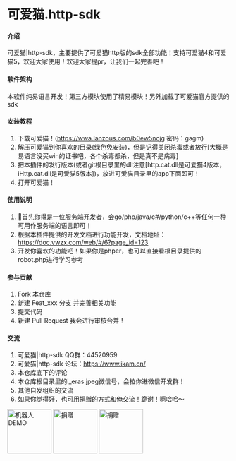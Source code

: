 # 可爱猫.http-sdk

#### 介绍
可爱猫|http-sdk，主要提供了可爱猫http版的sdk全部功能！支持可爱猫4和可爱猫5，欢迎大家使用！欢迎大家提pr，让我们一起完善吧！

#### 软件架构
本软件纯易语言开发！第三方模块使用了精易模块！另外加载了可爱猫官方提供的sdk


#### 安装教程

1.  下载可爱猫！(https://wwa.lanzous.com/b0ew5ncjg 密码：gagm)
2.  解压可爱猫到你喜欢的目录(绿色免安装)，但是记得关闭杀毒或者放行[大概是易语言没买win的证书吧，各个杀毒都杀，但是真不是病毒]
3.  把本插件的发行版本(或者git根目录里的dll注意[http.cat.dll是可爱猫4版本，iHttp.cat.dll是可爱猫5版本])，放进可爱猫目录里的app下面即可！
4.  打开可爱猫！

#### 使用说明

1.  首先你得是一位服务端开发者，会go/php/java/c#/python/c++等任何一种可用作服务端的语言即可！
2.  根据本插件提供的开发文档进行功能开发，文档地址：https://doc.vwzx.com/web/#/6?page_id=123
3.  开发你喜欢的功能吧！如果你是phper，也可以直接看根目录提供的robot.php进行学习参考

#### 参与贡献

1.  Fork 本仓库
2.  新建 Feat_xxx 分支 并完善相关功能
3.  提交代码
4.  新建 Pull Request 我会进行审核合并！


#### 交流

1.  可爱猫|http-sdk QQ群：44520959
2.  可爱猫|http-sdk 论坛：https://www.ikam.cn/
3.  本仓库底下的评论
4.  本仓库根目录里的i_eras.jpeg微信号，会拉你进微信开发群！
5.  其他自发组织的交流
6.  如果你觉得好，也可用捐赠的方式和俺交流！跪谢！啊哈哈～
<img src="//gitee.com/ikam/http-sdk/raw/master/i_eras.jpeg" width = "100" alt="机器人DEMO" align=center />
<img src="//gitee.com/ikam/http-sdk/raw/master/IMG_3605.JPG" width = "100" alt="捐赠" align=center />
<img src="//gitee.com/ikam/http-sdk/raw/master/IMG_3606.JPG" width = "100" alt="捐赠" align=center />
